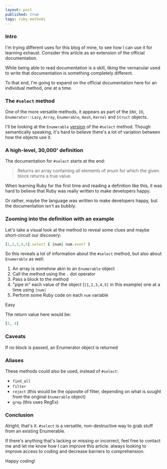 ```yaml
---
layout: post
published: true
tags: ruby methods
---
```


### Intro

I'm trying different uses for this blog of mine, to see how I can use it for learning exhaust. Consider this article as an extension of the official documentation.

While being able to read documentation is a skill, _liking_ the vernacular used to write that documentation is something completely different.

To that end, I'm going to expand on the official documentation here for an individual method, one at a time.

### The `#select` method

One of the more versatile methods, it appears as part of the `ENV`, `IO`, `Enumerator::Lazy`, `Array`, `Enumerable`, `Hash`, `Kernel` and `Struct` objects.

I'll be looking at the `Enumerable` [version](https://ruby-doc.org/core-2.7.2/Enumerable.html#method-i-select) of the `#select` method. Though semantically speaking, it's hard to believe there's a lot of variation between how the objects use it.

### A high-level, 30,000' definition

The documentation for `#select` starts at the end:

> Returns an array containing all elements of enum for which the given block returns a true value.

When learning Ruby for the first time and reading a definition like this, it was hard to believe that Ruby was really written to make developers happy.

Or rather, maybe the language was written to make developers happy, but the documentation isn't as bubbly.

### Zooming into the definition with an example

Let's take a visual look at the method to reveal some clues and maybe short-circuit our discovery:

```ruby
[1,2,3,4,5].select { |num| num.even? }
```

So this reveals a lot of information about the `#select` method, but also about `Enumerable` as well:

1. An array is somehow akin to an `Enumerable` object
2. Call the method using the `.` dot operator
3. Pass a block to the method
4. "pipe in" each value of the object (`[1,2,3,4,5]` in this example) one at a time using `|num|`
5. Perform some Ruby code on each `num` variable

Easy

The return value here would be:

```ruby
[2, 4]
```

### Caveats

If no block is passed, an Enumerator object is returned

### Aliases

These methods could also be used, instead of `#select`:

-   `find_all`
-   `filter`
-   `reject` (this would be the opposite of filter, depending on what is sought from the original `Enumerable` object)
-   `grep` (this uses RegEx)

### Conclusion

Alright, that's it. `#select` is a versatile, non-destructive way to grab stuff from an existing Enumerable.

If there's anything that's lacking or missing or incorrect, feel free to contact me and let me know how I can improve this article. always looking to improve access to coding and decrease barriers to comprehension.

Happy coding!
